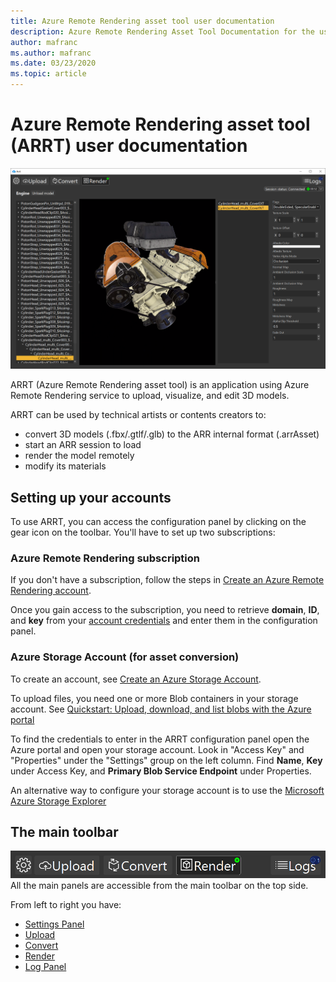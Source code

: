 ```yaml
---
title: Azure Remote Rendering asset tool user documentation
description: Azure Remote Rendering Asset Tool Documentation for the user
author: mafranc
ms.author: mafranc
ms.date: 03/23/2020
ms.topic: article
---
```


# Azure Remote Rendering asset tool (ARRT) user documentation

![ARRT material editing view](media/ARRT.png)

ARRT (Azure Remote Rendering asset tool) is an application using Azure Remote Rendering service to upload, visualize, and edit 3D models.

ARRT can be used by technical artists or contents creators to:

* convert 3D models (.fbx/.gtlf/.glb) to the ARR internal format (.arrAsset)
* start an ARR session to load
* render the model remotely
* modify its materials

## Setting up your accounts

To use ARRT, you can access the configuration panel by clicking on the gear icon on the toolbar.
You'll have to set up two subscriptions:

### Azure Remote Rendering subscription

If you don't have a subscription, follow the steps in [Create an Azure Remote Rendering account](https://docs.microsoft.com/en-us/azure/remote-rendering/how-tos/create-an-account#create-an-account).

Once you gain access to the subscription, you need to retrieve **domain**, **ID**, and **key** from your [account credentials](https://docs.microsoft.com/en-us/azure/remote-rendering/how-tos/create-an-account#retrieve-the-account-information) and enter them in the configuration panel.

### Azure Storage Account (for asset conversion)

To create an account, see [Create an Azure Storage Account](https://docs.microsoft.com/azure/storage/common/storage-account-create).

To upload files, you need one or more Blob containers in your storage account. See [Quickstart: Upload, download, and list blobs with the Azure portal](https://docs.microsoft.com/azure/storage/blobs/storage-quickstart-blobs-portal)

To find the credentials to enter in the ARRT configuration panel open the Azure portal and open your storage account. Look in "Access Key" and "Properties" under the "Settings" group on the left column. Find **Name**, **Key** under Access Key, and **Primary Blob Service Endpoint** under Properties.

An alternative way to configure your storage account is to use the [Microsoft Azure Storage Explorer](https://azure.microsoft.com/features/storage-explorer/)

## The main toolbar

![Main toolbar](media/toolbar.png)
All the main panels are accessible from the main toolbar on the top side.

From left to right you have:

* [Settings Panel](settings-panel.md)
* [Upload](upload.md)
* [Convert](conversion.md)
* [Render](rendering.md)
* [Log Panel](log-panel.md)
